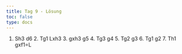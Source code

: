 ```yaml
---
title: Tag 9 - Lösung 
toc: false
type: docs
---
```


1. Sh3 d6 2. Tg1 Lxh3 3. gxh3 g5 4. Tg3 g4 5. Tg2 g3 6. Tg1 g2 7. Th1 gxf1=L


<!--
<br>
<br> 
<iframe 
    style="width: 100%; height: 80vh;" 
    src="https://lichess.org/study/embed/PrONOirR/WDC5XE8W" 
    frameborder="0">
</iframe> -->
